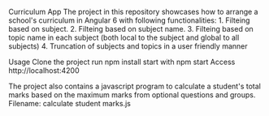 Curriculum App
The project in this repository showcases how to arrange a school's curriculum in Angular 6 with following functionalities:
	1. Filteing based on subject.
	2. Filteing based on subject name.
	3. Filteing based on topic name in each subject (both local to the subject and global to all subjects)
	4. Truncation of subjects and topics in a user friendly manner

Usage
Clone the project
run npm install
start with npm start
Access http://localhost:4200

The project also contains a javascript program to calculate a student's total marks based on the maximum marks from optional questions and groups.
Filename: calculate student marks.js

